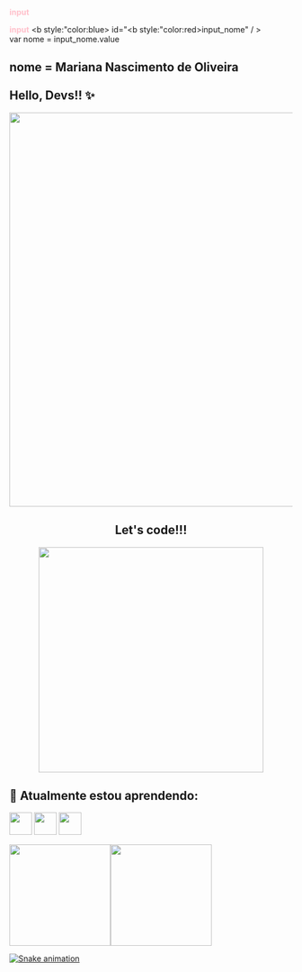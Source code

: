 <b style="color:pink">input</b>

<b style="color:pink">input</b> <b style:"color:blue> id</b>="<b style:"color:red>input_nome</b>" / > <br>
var nome = input_nome.value

## nome =  <b> Mariana Nascimento de Oliveira </b> <br><br> Hello, Devs!! ✨

<div align="center">
<img src="https://github.com/MarianaNdO/MarianaNdO/issues/1#issue-1654805634" width="700px" />
</div>

<div align="center">
<h2>Let's code!!!</h2>
<img src="https://media.giphy.com/media/LmNwrBhejkK9EFP504/giphy.gif" width="400px" />
</div>

<!--
**MarianaNdO/MarianaNdO** is a ✨ _special_ ✨ repository because its `README.md` (this file) appears on your GitHub profile.

Here are some ideas to get you started:

- 🔭 I’m currently working on ...
-  I’m currently learning ...
- 👯 I’m looking to collaborate on ...
- 🤔 I’m looking for help with ...
- 💬 Ask me about ...
- 📫 How to reach me: ...
- 😄 Pronouns: ...
- ⚡ Fun fact: ...
-->
## 🌱 Atualmente estou aprendendo:



<img src="https://cdn.jsdelivr.net/gh/devicons/devicon/icons/mysql/mysql-original.svg" width="40" height="40"/>  <img src="https://cdn.jsdelivr.net/gh/devicons/devicon/icons/html5/html5-original.svg" width="40" height="40"/>  <img src="https://cdn.jsdelivr.net/gh/devicons/devicon/icons/css3/css3-original.svg" width="40" height="40"/>


<div>
<a href="https://github.com/MarianaNdO">
<img height="180em" src="https://github-readme-stats.vercel.app/api/top-langs/?username=MarianaNdO&layout=compact&langs_count=7&theme=dracula"/><img height="180em" src="https://github-readme-stats.vercel.app/api?username=MarianaNdO&show_icons=true&theme=dracula&include_all_commits=true&count_private=true"/>
</div>

![Snake animation](https://github.com/seu-usuário-aqui/seu-usuário-aqui/blob/output/github-contribution-grid-snake.svg)
